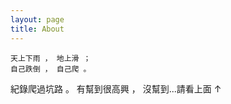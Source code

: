 ```yaml
---
layout: page
title: About
---
```



```
天上下雨 ， 地上滑 ；
自己跌倒 ， 自己爬 。

```

<p class="message">
紀錄爬過坑路 。 
有幫到很高興 ， 
沒幫到...請看上面 ↑
</p>

